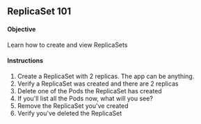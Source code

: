 ## ReplicaSet 101

#### Objective

Learn how to create and view ReplicaSets

#### Instructions

1. Create a ReplicaSet with 2 replicas. The app can be anything.
2. Verify a ReplicaSet was created and there are 2 replicas
3. Delete one of the Pods the ReplicaSet has created
4. If you'll list all the Pods now, what will you see?
5. Remove the ReplicaSet you've created
6. Verify you've deleted the ReplicaSet

